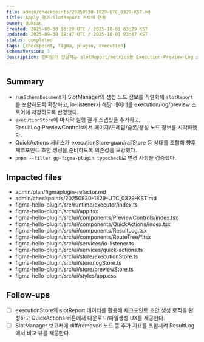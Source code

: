 ```yaml
---
file: admin/checkpoints/20250930-1829-UTC_0329-KST.md
title: Apply 결과·SlotReport 스토어 연동
owner: duksan
created: 2025-09-30 18:29 UTC / 2025-10-01 03:29 KST
updated: 2025-09-30 18:47 UTC / 2025-10-01 03:47 KST
status: completed
tags: [checkpoint, figma, plugin, execution]
schemaVersion: 1
description: 런타임이 전달하는 slotReport/metrics를 Execution·Preview·Log 스토어에 기록하고 ResultLog/PreviewControls UI에 노출했다.
---
```


## Summary

- `runSchemaDocument`가 SlotManager의 생성 노드 정보를 직렬화해 `slotReport`를 포함하도록 확장하고, io-listener가 해당 데이터를 execution/log/preview 스토어에 저장하도록 반영했다.
- `executionStore`에 마지막 실행 결과 스냅샷을 추가하고, ResultLog·PreviewControls에서 페이지/프레임/슬롯/생성 노드 정보를 시각화했다.
- QuickActions 서비스가 executionStore·guardrailStore 등 상태를 조합해 향후 체크포인트 초안 생성을 준비하도록 의존성을 보강했다.
- `pnpm --filter gg-figma-plugin typecheck`로 변경 사항을 검증했다.

## Impacted files

- admin/plan/figmaplugin-refactor.md
- admin/checkpoints/20250930-1829-UTC_0329-KST.md
- figma-hello-plugin/src/runtime/executor/index.ts
- figma-hello-plugin/src/ui/app.tsx
- figma-hello-plugin/src/ui/components/PreviewControls/index.tsx
- figma-hello-plugin/src/ui/components/QuickActions/index.tsx
- figma-hello-plugin/src/ui/components/ResultLog.tsx
- figma-hello-plugin/src/ui/components/RouteTree/*.tsx
- figma-hello-plugin/src/ui/services/io-listener.ts
- figma-hello-plugin/src/ui/services/quick-actions.ts
- figma-hello-plugin/src/ui/store/executionStore.ts
- figma-hello-plugin/src/ui/store/logStore.ts
- figma-hello-plugin/src/ui/store/previewStore.ts
- figma-hello-plugin/src/ui/styles/app.css

## Follow-ups

- [ ] executionStore의 slotReport 데이터를 활용해 체크포인트 초안 생성 로직을 완성하고 QuickActions 버튼에서 다운로드/파일생성 UX를 제공한다.
- [ ] SlotManager 보고서에 diff/removed 노드 등 추가 지표를 포함시켜 ResultLog에서 비교 뷰를 제공한다.
